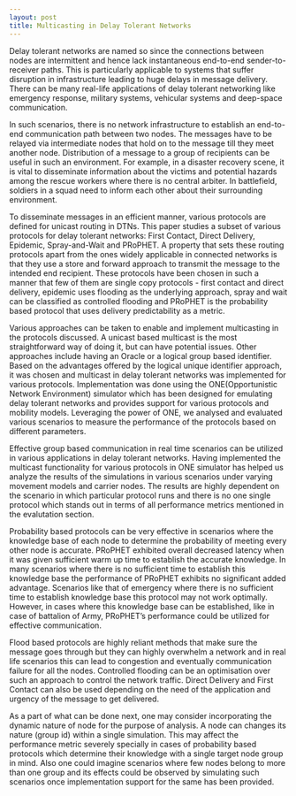 ```yaml
---
layout: post
title: Multicasting in Delay Tolerant Networks
---
```


Delay tolerant networks are named so since the connections between nodes are intermittent and hence lack instantaneous end-to-end sender-to-receiver paths. This is particularly applicable to systems that suffer disruption in infrastructure leading to huge delays in message delivery. There can be many real-life applications of delay tolerant networking like emergency response, military systems, vehicular systems and deep-space communication.

In such scenarios, there is no network infrastructure to establish an end-to-end communication path between two nodes. The messages have to be relayed via intermediate nodes that hold on to the message till they meet another node. Distribution of a message to a group of recipients can be useful in such an environment. For example, in a disaster recovery scene, it is vital to disseminate information about the victims and potential hazards among the rescue workers where there is no central arbiter. In battlefield, soldiers in a squad need to inform each other about their surrounding environment.

To disseminate messages in an efficient manner, various protocols are defined for unicast routing in DTNs. This paper studies a subset of various protocols for delay tolerant networks: First Contact, Direct Delivery, Epidemic, Spray-and-Wait and PRoPHET. A property that sets these routing protocols apart from the ones widely applicable in connected networks is that they use a store and forward approach to transmit the message to the intended end recipient. These protocols have been chosen in such a manner that few of them are single copy protocols - first contact and direct delivery, epidemic uses flooding as the underlying approach, spray and wait can be classified as controlled flooding and PRoPHET is the probability based protocol that uses delivery predictability as a metric. 

Various approaches can be taken to enable and implement multicasting in the protocols discussed. A unicast based multicast is the most straightforward way of doing it, but can have potential issues. Other approaches include having an Oracle or a logical group based identifier. Based on the advantages offered by the logical unique identifier approach, it was chosen and multicast in delay tolerant networks was implemented for various protocols. Implementation was done using the ONE(Opportunistic Network Environment) simulator which has been designed for emulating delay tolerant networks and provides support for various protocols and mobility models. Leveraging the power of ONE, we analysed and evaluated various scenarios to measure the performance of the protocols based on different parameters.

Effective group based communication in real time scenarios can be utilized in various applications in delay tolerant networks.
Having implemented the multicast functionality for various protocols in ONE simulator has helped us analyze the results of the simulations in various scenarios under varying movement models and carrier nodes. The results are highly dependent on the scenario in which particular protocol runs and there is no one single protocol which stands out in terms of all performance metrics mentioned in the evalutation section.

Probability based protocols can be very effective in scenarios where the knowledge base of each node to determine the probability of meeting every other node is accurate. PRoPHET exhibited overall decreased latency when it was given sufficient warm up time to establish the accurate knowledge. In many scenarios where there is no sufficient time to establish this knowledge base the performance of PRoPHET exhibits no significant added advantage. Scenarios like that of emergency where there is no sufficient time to establish knowledge base this protocol may not work optimally. However, in cases where this knowledge base can be established, like in case of battalion of Army, PRoPHET’s performance could be utilized for effective communication. 

Flood based protocols are highly reliant methods that make sure the message goes through but they can highly overwhelm a network and in real life scenarios this can lead to congestion and eventually communication failure for all the nodes. Controlled flooding can be an optimisation over such an approach to control the network traffic. Direct Delivery and First Contact can also be used depending on the need of the application and urgency of the message to get delivered. 

As a part of what can be done next, one may consider incorporating the dynamic nature of node for the purpose of analysis. A node can changes its nature (group id) within a single simulation. This may affect the performance metric severely specially in cases of probability based protocols which determine their knowledge with a single target node group in mind. Also one could imagine scenarios where few nodes belong to more than one group and its effects could be observed by simulating such scenarios once implementation support for the same has been provided. 